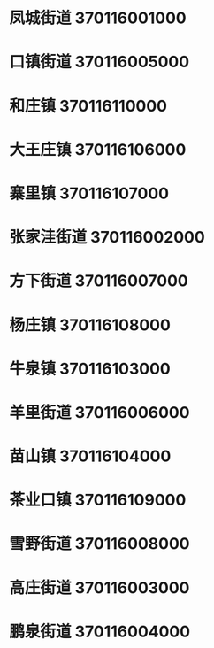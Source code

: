 # 凤城街道 370116001000
# 口镇街道 370116005000
# 和庄镇 370116110000
# 大王庄镇 370116106000
# 寨里镇 370116107000
# 张家洼街道 370116002000
# 方下街道 370116007000
# 杨庄镇 370116108000
# 牛泉镇 370116103000
# 羊里街道 370116006000
# 苗山镇 370116104000
# 茶业口镇 370116109000
# 雪野街道 370116008000
# 高庄街道 370116003000
# 鹏泉街道 370116004000
